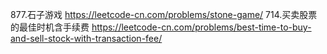 877.石子游戏
https://leetcode-cn.com/problems/stone-game/
714.买卖股票的最佳时机含手续费
https://leetcode-cn.com/problems/best-time-to-buy-and-sell-stock-with-transaction-fee/